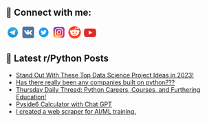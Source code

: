 ## 🔎 Connect with me:
[<img src="https://github.com/bullbesh/bullbesh/blob/main/images/Telegram.png" width="32" height="32" />](https://t.me/bullbesh)
[<img src="https://github.com/bullbesh/bullbesh/blob/main/images/VK.png" width="32" height="32" />](https://vk.com/bullbesh)
[<img src="https://github.com/bullbesh/bullbesh/blob/main/images/Twitter.png" width="32" height="32" />](https://twitter.com/bullbesh1)
[<img src="https://github.com/bullbesh/bullbesh/blob/main/images/Instagram.png" width="32" height="32" />](https://www.instagram.com/bullbesh)
[<img src="https://github.com/bullbesh/bullbesh/blob/main/images/Reddit.png" width="32" height="32" />](https://www.reddit.com/user/bullbesh)
[<img src="https://github.com/bullbesh/bullbesh/blob/main/images/YouTube.png" width="32" height="32" />](https://www.youtube.com/channel/UCtfjRs6uzgq5mfm8S06WTcg)

## 📕 Latest r/Python Posts
<!-- BLOG-POST-LIST:START -->
- [Stand Out With These Top Data Science Project Ideas in 2023!](https://www.reddit.com/r/Python/comments/12soaz8/stand_out_with_these_top_data_science_project/)
- [Has there really been any companies built on python???](https://www.reddit.com/r/Python/comments/12si5e5/has_there_really_been_any_companies_built_on/)
- [Thursday Daily Thread: Python Careers, Courses, and Furthering Education!](https://www.reddit.com/r/Python/comments/12sf4mb/thursday_daily_thread_python_careers_courses_and/)
- [Pyside6 Calculator with Chat GPT](https://www.reddit.com/r/Python/comments/12se9mm/pyside6_calculator_with_chat_gpt/)
- [I created a web scraper for AI/ML training.](https://www.reddit.com/r/Python/comments/12scp6o/i_created_a_web_scraper_for_aiml_training/)
<!-- BLOG-POST-LIST:END -->
